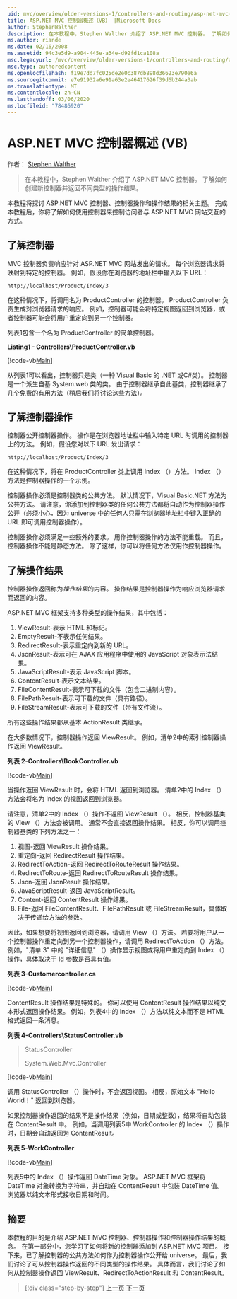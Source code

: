 ```yaml
---
uid: mvc/overview/older-versions-1/controllers-and-routing/asp-net-mvc-controller-overview-vb
title: ASP.NET MVC 控制器概述（VB） |Microsoft Docs
author: StephenWalther
description: 在本教程中，Stephen Walther 介绍了 ASP.NET MVC 控制器。 了解如何创建新控制器并返回不同类型的操作 res 。
ms.author: riande
ms.date: 02/16/2008
ms.assetid: 94c3e5d9-a904-445e-a34e-d92fd1ca108a
msc.legacyurl: /mvc/overview/older-versions-1/controllers-and-routing/asp-net-mvc-controller-overview-vb
msc.type: authoredcontent
ms.openlocfilehash: f19e7dd7fc025de2e0c387db898d36623e790e6a
ms.sourcegitcommit: e7e91932a6e91a63e2e46417626f39d6b244a3ab
ms.translationtype: MT
ms.contentlocale: zh-CN
ms.lasthandoff: 03/06/2020
ms.locfileid: "78486920"
---
```

# <a name="aspnet-mvc-controller-overview-vb"></a>ASP.NET MVC 控制器概述 (VB)

作者： [Stephen Walther](https://github.com/StephenWalther)

> 在本教程中，Stephen Walther 介绍了 ASP.NET MVC 控制器。 了解如何创建新控制器并返回不同类型的操作结果。

本教程将探讨 ASP.NET MVC 控制器、控制器操作和操作结果的相关主题。 完成本教程后，你将了解如何使用控制器来控制访问者与 ASP.NET MVC 网站交互的方式。

## <a name="understanding-controllers"></a>了解控制器

MVC 控制器负责响应针对 ASP.NET MVC 网站发出的请求。 每个浏览器请求将映射到特定的控制器。 例如，假设你在浏览器的地址栏中输入以下 URL：

`http://localhost/Product/Index/3`

在这种情况下，将调用名为 ProductController 的控制器。 ProductController 负责生成对浏览器请求的响应。 例如，控制器可能会将特定视图返回到浏览器，或者控制器可能会将用户重定向到另一个控制器。

列表1包含一个名为 ProductController 的简单控制器。

**Listing1 - Controllers\ProductController.vb**

[!code-vb[Main](asp-net-mvc-controller-overview-vb/samples/sample1.vb)]

从列表1可以看出，控制器只是类（一种 Visual Basic 的 .NET 或C#类）。 控制器是一个派生自基 System.web 类的类。 由于控制器继承自此基类，控制器继承了几个免费的有用方法（稍后我们将讨论这些方法）。

## <a name="understanding-controller-actions"></a>了解控制器操作

控制器公开控制器操作。 操作是在浏览器地址栏中输入特定 URL 时调用的控制器上的方法。 例如，假设您对以下 URL 发出请求：

`http://localhost/Product/Index/3`

在这种情况下，将在 ProductController 类上调用 Index （）方法。 Index （）方法是控制器操作的一个示例。

控制器操作必须是控制器类的公共方法。 默认情况下，Visual Basic.NET 方法为公共方法。 请注意，你添加到控制器类的任何公共方法都将自动作为控制器操作公开（必须小心，因为 universe 中的任何人只需在浏览器地址栏中键入正确的 URL 即可调用控制器操作）。

控制器操作必须满足一些额外的要求。 用作控制器操作的方法不能重载。 而且，控制器操作不能是静态方法。 除了这样，你可以将任何方法仅用作控制器操作。

## <a name="understanding-action-results"></a>了解操作结果

控制器操作返回称为*操作结果*的内容。 操作结果是控制器操作为响应浏览器请求而返回的内容。

ASP.NET MVC 框架支持多种类型的操作结果，其中包括：

1. ViewResult-表示 HTML 和标记。
2. EmptyResult-不表示任何结果。
3. RedirectResult-表示重定向到新的 URL。
4. JsonResult-表示可在 AJAX 应用程序中使用的 JavaScript 对象表示法结果。
5. JavaScriptResult-表示 JavaScript 脚本。
6. ContentResult-表示文本结果。
7. FileContentResult-表示可下载的文件（包含二进制内容）。
8. FilePathResult-表示可下载的文件（具有路径）。
9. FileStreamResult-表示可下载的文件（带有文件流）。

所有这些操作结果都从基本 ActionResult 类继承。

在大多数情况下，控制器操作返回 ViewResult。 例如，清单2中的索引控制器操作返回 ViewResult。

**列表 2-Controllers\BookController.vb**

[!code-vb[Main](asp-net-mvc-controller-overview-vb/samples/sample2.vb)]

当操作返回 ViewResult 时，会将 HTML 返回到浏览器。 清单2中的 Index （）方法会将名为 Index 的视图返回到浏览器。

请注意，清单2中的 Index （）操作不返回 ViewResult （）。 相反，控制器基类的 View （）方法会被调用。 通常不会直接返回操作结果。 相反，你可以调用控制器基类的下列方法之一：

1. 视图-返回 ViewResult 操作结果。
2. 重定向-返回 RedirectResult 操作结果。
3. RedirectToAction-返回 RedirectToRouteResult 操作结果。
4. RedirectToRoute-返回 RedirectToRouteResult 操作结果。
5. Json-返回 JsonResult 操作结果。
6. JavaScriptResult-返回 JavaScriptResult。
7. Content-返回 ContentResult 操作结果。
8. File-返回 FileContentResult、FilePathResult 或 FileStreamResult，具体取决于传递给方法的参数。

因此，如果想要将视图返回到浏览器，请调用 View （）方法。 若要将用户从一个控制器操作重定向到另一个控制器操作，请调用 RedirectToAction （）方法。 例如，"清单 3" 中的 "详细信息" （）操作显示视图或将用户重定向到 Index （）操作，具体取决于 Id 参数是否具有值。

**列表 3-Customercontroller.cs**

[!code-vb[Main](asp-net-mvc-controller-overview-vb/samples/sample3.vb)]

ContentResult 操作结果是特殊的。 你可以使用 ContentResult 操作结果以纯文本形式返回操作结果。 例如，列表4中的 Index （）方法以纯文本而不是 HTML 格式返回一条消息。

**列表 4-Controllers\StatusController.vb**

> StatusController
> 
> 
> System.Web.Mvc.Controller

[!code-vb[Main](asp-net-mvc-controller-overview-vb/samples/sample4.vb)]

调用 StatusController （）操作时，不会返回视图。 相反，原始文本 "Hello World！" 返回到浏览器。

如果控制器操作返回的结果不是操作结果（例如，日期或整数），结果将自动包装在 ContentResult 中。 例如，当调用列表5中 WorkController 的 Index （）操作时，日期会自动返回为 ContentResult。

**列表 5-WorkController**

[!code-vb[Main](asp-net-mvc-controller-overview-vb/samples/sample5.vb)]

列表5中的 Index （）操作返回 DateTime 对象。 ASP.NET MVC 框架将 DateTime 对象转换为字符串，并自动在 ContentResult 中包装 DateTime 值。 浏览器以纯文本形式接收日期和时间。

## <a name="summary"></a>摘要

本教程的目的是介绍 ASP.NET MVC 控制器、控制器操作和控制器操作结果的概念。 在第一部分中，您学习了如何将新的控制器添加到 ASP.NET MVC 项目。 接下来，已了解控制器的公共方法如何作为控制器操作公开给 universe。 最后，我们讨论了可从控制器操作返回的不同类型的操作结果。 具体而言，我们讨论了如何从控制器操作返回 ViewResult、RedirectToActionResult 和 ContentResult。

> [!div class="step-by-step"]
> [上一页](creating-a-custom-route-constraint-cs.md)
> [下一页](creating-custom-routes-vb.md)
